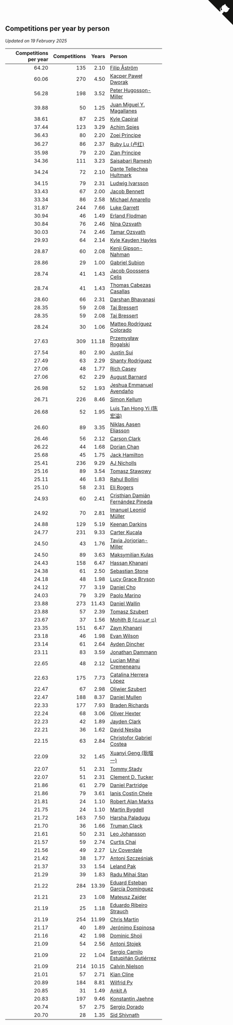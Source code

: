 ## Competitions per year by person

*Updated on 19 February 2025*

| Competitions per year | Competitions | Years | Person |
| ---: | ---: | ---: | :--- |
| 64.20 | 135 | 2.10 | [Filip Åström](https://www.worldcubeassociation.org/persons/2023ASTR01) |
| 60.06 | 270 | 4.50 | [Kacper Paweł Dworak](https://www.worldcubeassociation.org/persons/2020DWOR01) |
| 56.28 | 198 | 3.52 | [Peter Hugosson-Miller](https://www.worldcubeassociation.org/persons/2021HUGO01) |
| 39.88 | 50 | 1.25 | [Juan Miguel Y. Magallanes](https://www.worldcubeassociation.org/persons/2023MAGA09) |
| 38.61 | 87 | 2.25 | [Kyle Capiral](https://www.worldcubeassociation.org/persons/2022CAPI02) |
| 37.44 | 123 | 3.29 | [Achim Spies](https://www.worldcubeassociation.org/persons/2021SPIE01) |
| 36.43 | 80 | 2.20 | [Zoei Principe](https://www.worldcubeassociation.org/persons/2022PRIN09) |
| 36.27 | 86 | 2.37 | [Ruby Lu (卢红)](https://www.worldcubeassociation.org/persons/2022LURU01) |
| 35.98 | 79 | 2.20 | [Zian Principe](https://www.worldcubeassociation.org/persons/2022PRIN08) |
| 34.36 | 111 | 3.23 | [Saisabari Ramesh](https://www.worldcubeassociation.org/persons/2021RAME01) |
| 34.24 | 72 | 2.10 | [Dante Tellechea Hultmark](https://www.worldcubeassociation.org/persons/2023HULT01) |
| 34.15 | 79 | 2.31 | [Ludwig Ivarsson](https://www.worldcubeassociation.org/persons/2022IVAR01) |
| 33.43 | 67 | 2.00 | [Jacob Bennett](https://www.worldcubeassociation.org/persons/2023BENN04) |
| 33.34 | 86 | 2.58 | [Michael Amarello](https://www.worldcubeassociation.org/persons/2022AMAR09) |
| 31.87 | 244 | 7.66 | [Luke Garrett](https://www.worldcubeassociation.org/persons/2017GARR05) |
| 30.94 | 46 | 1.49 | [Erland Flodman](https://www.worldcubeassociation.org/persons/2023FLOD01) |
| 30.84 | 76 | 2.46 | [Nina Ozsvath](https://www.worldcubeassociation.org/persons/2022OZSV03) |
| 30.03 | 74 | 2.46 | [Tamar Ozsvath](https://www.worldcubeassociation.org/persons/2022OZSV04) |
| 29.93 | 64 | 2.14 | [Kyle Kayden Hayles](https://www.worldcubeassociation.org/persons/2022HAYL02) |
| 28.87 | 60 | 2.08 | [Kenji Gipson-Nahman](https://www.worldcubeassociation.org/persons/2023GIPS01) |
| 28.86 | 29 | 1.00 | [Gabriel Subion](https://www.worldcubeassociation.org/persons/2024SUBI01) |
| 28.74 | 41 | 1.43 | [Jacob Goossens Celis](https://www.worldcubeassociation.org/persons/2023CELI06) |
| 28.74 | 41 | 1.43 | [Thomas Cabezas Casallas](https://www.worldcubeassociation.org/persons/2023CASA08) |
| 28.60 | 66 | 2.31 | [Darshan Bhavanasi](https://www.worldcubeassociation.org/persons/2022BHAV01) |
| 28.35 | 59 | 2.08 | [Taj Bressert](https://www.worldcubeassociation.org/persons/2023BRES01) |
| 28.35 | 59 | 2.08 | [Taj Bressert](https://www.worldcubeassociation.org/persons/2023BRES01) |
| 28.24 | 30 | 1.06 | [Matteo Rodríguez Colorado](https://www.worldcubeassociation.org/persons/2024COLO04) |
| 27.63 | 309 | 11.18 | [Przemysław Rogalski](https://www.worldcubeassociation.org/persons/2013ROGA02) |
| 27.54 | 80 | 2.90 | [Justin Sui](https://www.worldcubeassociation.org/persons/2022SUIJ01) |
| 27.49 | 63 | 2.29 | [Shanty Rodríguez](https://www.worldcubeassociation.org/persons/2022CUBI01) |
| 27.06 | 48 | 1.77 | [Rich Casey](https://www.worldcubeassociation.org/persons/2023CASE06) |
| 27.06 | 62 | 2.29 | [August Barnard](https://www.worldcubeassociation.org/persons/2022BARN21) |
| 26.98 | 52 | 1.93 | [Jeshua Emmanuel Avendaño](https://www.worldcubeassociation.org/persons/2023AVEN01) |
| 26.71 | 226 | 8.46 | [Simon Kellum](https://www.worldcubeassociation.org/persons/2016KELL12) |
| 26.68 | 52 | 1.95 | [Luis Tan Hong Yi (陈宏溢)](https://www.worldcubeassociation.org/persons/2023YILU01) |
| 26.60 | 89 | 3.35 | [Niklas Aasen Eliasson](https://www.worldcubeassociation.org/persons/2021ELIA01) |
| 26.46 | 56 | 2.12 | [Carson Clark](https://www.worldcubeassociation.org/persons/2023CLAR02) |
| 26.22 | 44 | 1.68 | [Dorian Chan](https://www.worldcubeassociation.org/persons/2023DORI01) |
| 25.68 | 45 | 1.75 | [Jack Hamilton](https://www.worldcubeassociation.org/persons/2023HAMI08) |
| 25.41 | 236 | 9.29 | [AJ Nicholls](https://www.worldcubeassociation.org/persons/2015NICH04) |
| 25.16 | 89 | 3.54 | [Tomasz Stawowy](https://www.worldcubeassociation.org/persons/2021STAW01) |
| 25.11 | 46 | 1.83 | [Rahul Bollini](https://www.worldcubeassociation.org/persons/2023BOLL01) |
| 25.10 | 58 | 2.31 | [Eli Rogers](https://www.worldcubeassociation.org/persons/2022ROGE05) |
| 24.93 | 60 | 2.41 | [Cristhian Damián Fernández Pineda](https://www.worldcubeassociation.org/persons/2022PINE05) |
| 24.92 | 70 | 2.81 | [Imanuel Leonid Müller](https://www.worldcubeassociation.org/persons/2022MULL02) |
| 24.88 | 129 | 5.19 | [Keenan Darkins](https://www.worldcubeassociation.org/persons/2019DARK02) |
| 24.77 | 231 | 9.33 | [Carter Kucala](https://www.worldcubeassociation.org/persons/2015KUCA01) |
| 24.50 | 43 | 1.76 | [Tavia Jorjorian-Miller](https://www.worldcubeassociation.org/persons/2023JORJ01) |
| 24.50 | 89 | 3.63 | [Maksymilian Kulas](https://www.worldcubeassociation.org/persons/2021KULA02) |
| 24.43 | 158 | 6.47 | [Hassan Khanani](https://www.worldcubeassociation.org/persons/2018KHAN26) |
| 24.38 | 61 | 2.50 | [Sebastian Stone](https://www.worldcubeassociation.org/persons/2022STON09) |
| 24.18 | 48 | 1.98 | [Lucy Grace Bryson](https://www.worldcubeassociation.org/persons/2023BRYS01) |
| 24.12 | 77 | 3.19 | [Daniel Cho](https://www.worldcubeassociation.org/persons/2021CHOD01) |
| 24.03 | 79 | 3.29 | [Paolo Marino](https://www.worldcubeassociation.org/persons/2021MARI04) |
| 23.88 | 273 | 11.43 | [Daniel Wallin](https://www.worldcubeassociation.org/persons/2013WALL03) |
| 23.88 | 57 | 2.39 | [Tomasz Szubert](https://www.worldcubeassociation.org/persons/2022SZUB02) |
| 23.67 | 37 | 1.56 | [Mohith B (ಮೋಹಿತ್ ಬಿ)](https://www.worldcubeassociation.org/persons/2023BMOH01) |
| 23.35 | 151 | 6.47 | [Zayn Khanani](https://www.worldcubeassociation.org/persons/2018KHAN28) |
| 23.18 | 46 | 1.98 | [Evan Wilson](https://www.worldcubeassociation.org/persons/2023WILS11) |
| 23.14 | 61 | 2.64 | [Ayden Dincher](https://www.worldcubeassociation.org/persons/2022DINC01) |
| 23.11 | 83 | 3.59 | [Jonathan Dammann](https://www.worldcubeassociation.org/persons/2021DAMM01) |
| 22.65 | 48 | 2.12 | [Lucian Mihai Cremeneanu](https://www.worldcubeassociation.org/persons/2023CREM01) |
| 22.63 | 175 | 7.73 | [Catalina Herrera López](https://www.worldcubeassociation.org/persons/2017LOPE31) |
| 22.47 | 67 | 2.98 | [Oliwier Szubert](https://www.worldcubeassociation.org/persons/2022SZUB01) |
| 22.47 | 188 | 8.37 | [Daniel Mullen](https://www.worldcubeassociation.org/persons/2016MULL04) |
| 22.33 | 177 | 7.93 | [Braden Richards](https://www.worldcubeassociation.org/persons/2017RICH02) |
| 22.24 | 68 | 3.06 | [Oliver Hexter](https://www.worldcubeassociation.org/persons/2022HEXT01) |
| 22.23 | 42 | 1.89 | [Jayden Clark](https://www.worldcubeassociation.org/persons/2023CLAR13) |
| 22.21 | 36 | 1.62 | [David Nesiba](https://www.worldcubeassociation.org/persons/2023NESI01) |
| 22.15 | 63 | 2.84 | [Christofor Gabriel Costea](https://www.worldcubeassociation.org/persons/2022COST03) |
| 22.09 | 32 | 1.45 | [Xuanyi Geng (耿暄一)](https://www.worldcubeassociation.org/persons/2023GENG02) |
| 22.07 | 51 | 2.31 | [Tommy Stady](https://www.worldcubeassociation.org/persons/2022STAD01) |
| 22.07 | 51 | 2.31 | [Clement D. Tucker](https://www.worldcubeassociation.org/persons/2022TUCK09) |
| 21.86 | 61 | 2.79 | [Daniel Partridge](https://www.worldcubeassociation.org/persons/2022PART02) |
| 21.86 | 79 | 3.61 | [Ianis Costin Chele](https://www.worldcubeassociation.org/persons/2021CHEL01) |
| 21.81 | 24 | 1.10 | [Robert Alan Marks](https://www.worldcubeassociation.org/persons/2024MARK03) |
| 21.75 | 24 | 1.10 | [Martin Bygdell](https://www.worldcubeassociation.org/persons/2024BYGD01) |
| 21.72 | 163 | 7.50 | [Harsha Paladugu](https://www.worldcubeassociation.org/persons/2017PALA08) |
| 21.70 | 36 | 1.66 | [Truman Clack](https://www.worldcubeassociation.org/persons/2023CLAC02) |
| 21.61 | 50 | 2.31 | [Leo Johansson](https://www.worldcubeassociation.org/persons/2022JOHA08) |
| 21.57 | 59 | 2.74 | [Curtis Chai](https://www.worldcubeassociation.org/persons/2022CHAI02) |
| 21.56 | 49 | 2.27 | [Liv Coverdale](https://www.worldcubeassociation.org/persons/2022COVE02) |
| 21.42 | 38 | 1.77 | [Antoni Szcześniak](https://www.worldcubeassociation.org/persons/2023SZCZ04) |
| 21.37 | 33 | 1.54 | [Leland Pak](https://www.worldcubeassociation.org/persons/2023PAKL02) |
| 21.29 | 39 | 1.83 | [Radu Mihai Stan](https://www.worldcubeassociation.org/persons/2023STAN09) |
| 21.22 | 284 | 13.39 | [Eduard Esteban García Domínguez](https://www.worldcubeassociation.org/persons/2011EDUA01) |
| 21.21 | 23 | 1.08 | [Mateusz Zajder](https://www.worldcubeassociation.org/persons/2024ZAJD01) |
| 21.19 | 25 | 1.18 | [Eduardo Ribeiro Strauch](https://www.worldcubeassociation.org/persons/2023STRA33) |
| 21.19 | 254 | 11.99 | [Chris Martin](https://www.worldcubeassociation.org/persons/2013MART03) |
| 21.17 | 40 | 1.89 | [Jerónimo Espinosa](https://www.worldcubeassociation.org/persons/2023ESPI07) |
| 21.16 | 42 | 1.98 | [Dominic Shoji](https://www.worldcubeassociation.org/persons/2023SHOJ01) |
| 21.09 | 54 | 2.56 | [Antoni Stojek](https://www.worldcubeassociation.org/persons/2022STOJ03) |
| 21.09 | 22 | 1.04 | [Sergio Camilo Estupiñán Gutiérrez](https://www.worldcubeassociation.org/persons/2024GUTI02) |
| 21.09 | 214 | 10.15 | [Calvin Nielson](https://www.worldcubeassociation.org/persons/2014NIEL03) |
| 21.01 | 57 | 2.71 | [Kian Cline](https://www.worldcubeassociation.org/persons/2022CLIN01) |
| 20.89 | 184 | 8.81 | [Wilfrid Py](https://www.worldcubeassociation.org/persons/2016PYWI01) |
| 20.85 | 31 | 1.49 | [Ankit A](https://www.worldcubeassociation.org/persons/2023AANK01) |
| 20.83 | 197 | 9.46 | [Konstantin Jaehne](https://www.worldcubeassociation.org/persons/2015JAEH01) |
| 20.74 | 57 | 2.75 | [Sergio Dorado](https://www.worldcubeassociation.org/persons/2022CORR05) |
| 20.70 | 28 | 1.35 | [Sid Shivnath](https://www.worldcubeassociation.org/persons/2023SHIV05) |


<a href="https://github.com/jonatanklosko/wca_statistics" class="github-corner" aria-label="View source on Github"><svg width="80" height="80" viewBox="0 0 250 250" style="fill:#151513; color:#fff; position: absolute; top: 0; border: 0; right: 0;" aria-hidden="true"><path d="M0,0 L115,115 L130,115 L142,142 L250,250 L250,0 Z"></path><path d="M128.3,109.0 C113.8,99.7 119.0,89.6 119.0,89.6 C122.0,82.7 120.5,78.6 120.5,78.6 C119.2,72.0 123.4,76.3 123.4,76.3 C127.3,80.9 125.5,87.3 125.5,87.3 C122.9,97.6 130.6,101.9 134.4,103.2" fill="currentColor" style="transform-origin: 130px 106px;" class="octo-arm"></path><path d="M115.0,115.0 C114.9,115.1 118.7,116.5 119.8,115.4 L133.7,101.6 C136.9,99.2 139.9,98.4 142.2,98.6 C133.8,88.0 127.5,74.4 143.8,58.0 C148.5,53.4 154.0,51.2 159.7,51.0 C160.3,49.4 163.2,43.6 171.4,40.1 C171.4,40.1 176.1,42.5 178.8,56.2 C183.1,58.6 187.2,61.8 190.9,65.4 C194.5,69.0 197.7,73.2 200.1,77.6 C213.8,80.2 216.3,84.9 216.3,84.9 C212.7,93.1 206.9,96.0 205.4,96.6 C205.1,102.4 203.0,107.8 198.3,112.5 C181.9,128.9 168.3,122.5 157.7,114.1 C157.9,116.9 156.7,120.9 152.7,124.9 L141.0,136.5 C139.8,137.7 141.6,141.9 141.8,141.8 Z" fill="currentColor" class="octo-body"></path></svg></a><style>.github-corner:hover .octo-arm{animation:octocat-wave 560ms ease-in-out}@keyframes octocat-wave{0%,100%{transform:rotate(0)}20%,60%{transform:rotate(-25deg)}40%,80%{transform:rotate(10deg)}}@media (max-width:500px){.github-corner:hover .octo-arm{animation:none}.github-corner .octo-arm{animation:octocat-wave 560ms ease-in-out}}</style>
